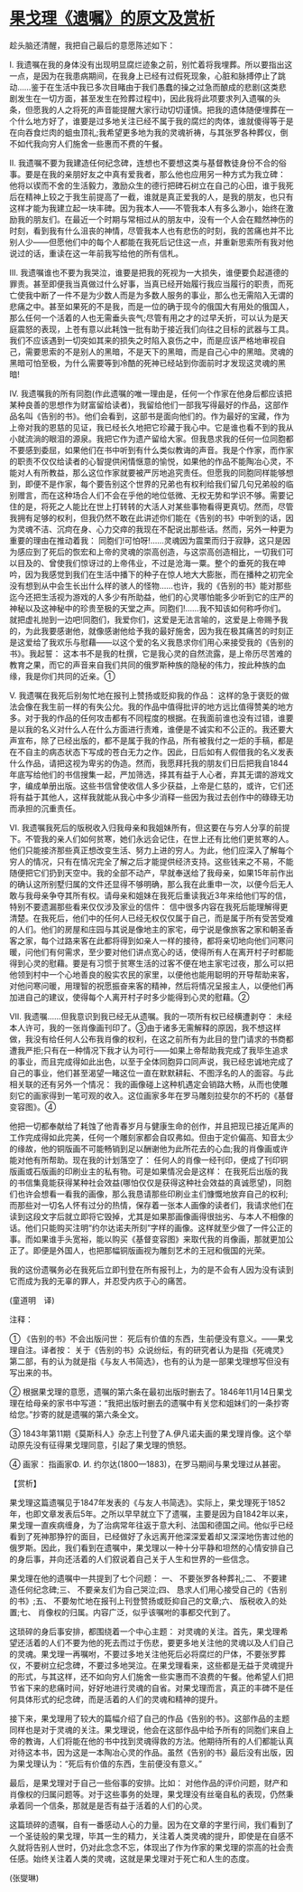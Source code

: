 # [果戈理《遗嘱》的原文及赏析](https://www.vrrw.net/wx/12069.html)

趁头脑还清醒，我把自己最后的意愿陈述如下：

Ⅰ. 我遗嘱在我的身体没有出现明显腐烂迹象之前，别忙着将我埋葬。所以要指出这一点，是因为在我患病期间，在我身上已经有过假死现象，心脏和脉搏停止了跳动……鉴于在生活中我已多次目睹由于我们愚蠢的操之过急而酿成的悲剧(这类悲剧发生在一切方面，甚至发生在殓葬过程中)，因此我将此项要求列入遗嘱的头条，但愿我的人之将死的声音能提醒大家行动切切谨慎。把我的遗体随便埋葬在一个什么地方好了，谁要是过多地关注已经不属于我的腐烂的肉体，谁就傻得等于是在向吞食烂肉的蛆虫顶礼;我希望更多地为我的灵魂祈祷，与其张罗各种葬仪，倒不如代我向穷人们施舍一些惠而不费的午餐。

Ⅱ. 我遗嘱不要为我建造任何纪念碑，连想也不要想这类与基督教徒身份不合的俗事。要是在我的亲朋好友之中真有爱我者，那么他也应用另一种方式为我立碑： 他将以锲而不舍的生活毅力，激励众生的德行把碑石树立在自己的心田，谁于我死后在精神上较之于我生前提高了一截，谁就是真正爱我的人，是我的朋友，也只有这样才能为我建立起一块丰碑。因为我本人——不管我本人有多么渺小，始终在激励我的朋友们。在最近一个时期与常相过从的朋友中，没有一个人会在黯然神伤的时刻，看到我有什么沮丧的神情，尽管我本人也有悲伤的时刻，我的苦痛也并不比别人少——但愿他们中的每个人都能在我死后记住这一点，并重新思索所有我对他说过的话，重读在这一年前我写给他的所有信札。

Ⅲ. 我遗嘱谁也不要为我哭泣，谁要是把我的死视为一大损失，谁便要负起道德的罪责。甚至即便我当真做过什么好事，当真已经开始履行我应当履行的职责，而死亡使我中断了一件不是为少数人而是为多数人服务的事业，那么也无需陷入无谓的悲痛之中。甚至如果死的不是我，而是一位的确于现今的俄国大有用处的俄国人，那么任何一个活着的人也无需垂头丧气;尽管有用之才的过早夭折，可以认为是天庭震怒的表现，上苍有意以此耗蚀一批有助于接近我们向往之目标的武器与工具。我们不应该遇到一切突如其来的损失之时陷入哀伤之中，而是应该严格地审视自己，需要思索的不是别人的黑暗，不是天下的黑暗，而是自己心中的黑暗。灵魂的黑暗可怕至极，为什么需要等到冷酷的死神已经站到你面前时才发现这灵魂的黑暗!



Ⅳ. 我遗嘱我的所有同胞(作此遗嘱的唯一理由是，任何一个作家在他身后都应该把某种良善的思想作为财富留给读者)，我留给他们一部我写得最好的作品，这部作品名叫《告别的书》。他们会看到，这部书是面向他们的。作为最好的宝藏，作为上帝对我的恩慈的见证，我已经长久地把它珍藏于我心中。它是谁也看不到的我从小就流淌的眼泪的源泉。我把它作为遗产留给大家。但我恳求我的任何一位同胞都不要感到委屈，如果他们在书中听到有什么类似教诲的声音。我是个作家，而作家的职责不仅仅给读者的心智提供闲情惬意的愉悦，如果他的作品不能陶冶心灵，不能对人有所教益，那么这位作家就要被严厉地追究责任。但愿我的同胞同样能够想到，即便不是作家，每个要告别这个世界的兄弟也有权利给我们留几句兄弟般的临别赠言，而在这种场合人们不会在乎他的地位低微、无权无势和学识不够。需要记住的是，将死之人能比在世上打转转的大活人对某些事物看得更真切。然而，尽管我拥有足够的权利，但我仍然不敢在此讲述你们能在《告别的书》中听到的话，因为灵魂不洁、沉疴在身、心力交瘁的我现在不配说出那些话。然而，另外一种更为重要的理由在推动着我： 同胞们!可怕呀!……灵魂因为震栗而归于寂静，这只是因为感应到了死后的恢宏和上帝的灵魂的崇高创造，与这崇高创造相比，一切我们可以目及的、曾使我们惊讶过的上帝伟业，不过是沧海一粟。整个的垂死的我在呻吟，因为我感觉到我们在生活中播下的种子在惊人地大大膨胀，而在播种之初完全没有想到从中会生长出什么样的骇人的怪物……也许，我的《告别的书》能对那些迄今还把生活视为游戏的人多少有所助益，他们的心灵哪怕能多少听到它的庄严的神秘以及这神秘中的珍贵至极的天堂之声。同胞们!……我不知该如何称呼你们。就把虚礼抛到一边吧!同胞们，我爱你们，这爱是无法言喻的，这爱是上帝赐予我的，为此我要感谢他，就像感谢他给予我的最好施舍，因为我在极其痛苦的时刻正是这爱给了我欢乐与慰藉——以这个爱的名义我恳求你们用心来接受我的《告别的书》。我起誓： 这本书不是我的杜撰，它是我心灵的自然流露，是上帝历尽苦难的教育之果，而它的声音来自我们共同的俄罗斯种族的隐秘的伟力，按此种族的血缘，我是你们共同的近亲。①

Ⅴ. 我遗嘱在我死后别匆忙地在报刊上赞扬或贬抑我的作品： 这样的急于褒贬的做法会像在我生前一样的有失公允。我的作品中值得批评的地方远比值得赞美的地方多。对于我的作品的任何攻击都有不同程度的根据。在我面前谁也没有过错，谁要是以我的名义对什么人在什么方面进行责难，谁便是不诚实和不公正的。我还要大声宣布，除了已经出版的，都不是属于我的作品，所有被我付之一炬的手稿，都是在不自主的病态状态下写成的苍白无力之作。因此，日后如有人假借我的名义发表什么作品，请把这视为卑劣的伪造。然而，我愿拜托我的朋友们日后把我自1844年底写给他们的书信搜集一起，严加筛选，择其有益于人心者，弃其无谓的游戏文字，编成单册出版。这些书信曾使收信人多少获益，上帝是仁慈的，或许，它们还将有益于其他人，这样我就能从我心中多少消释一些因为我过去创作中的碌碌无功而承担的沉重责任。

Ⅵ. 我遗嘱我死后的版税收入归我母亲和我姐妹所有，但这要在与穷人分享的前提下。不管我的亲人们如何贫寒，她们永远会记住，在世上还有比他们更贫寒的人。他们只能接济那些真正想改变生活、努力上进的穷人。为此，他们应深入了解每个穷人的情况，只有在情况完全了解之后才能提供经济支持。这些钱来之不易，不能随便把它们扔到天空中。我的全部不动产，早就奉送给了我母亲，如果15年前作出的确认这所别墅归属的文件还显得不够明确，那么我在此重申一次，以便今后无人敢与我母亲争夺其所有权。请母亲和姐妹在我死后重读我近3年来给他们写的信，特别不要遗漏那些看来仅仅涉及家业的信件： 信中很多内容在我死后能理解得更清楚。在我死后，他们中的任何人已经无权仅仅属于自己，而是属于所有受苦受难的人们。他们的房屋和庄园与其说是像地主的家宅，毋宁说是像旅客之家和朝圣香客之家，每个过路来客在此都将得到如亲人一样的接待，都将亲切地向他们问寒问暖，问他们有何需求，至少要对他们讲点宽心的话，使得所有人在离开村子时都能得到心灵的慰藉。要是有习惯于贫寒生活的过客不便在地主家宅过夜，那么可以把他领到村中一个心地善良的殷实农民的家里，以便他也能用聪明的开导帮助来客，对他问寒问暖，用理智的祝愿振奋来客的精神，然后将情况呈报主人，以便他们再加进自己的建议，使得每个人离开村子时多少能得到心灵的慰藉。②

Ⅶ. 我遗嘱……但我意识到我已经无从遗嘱。我的一项所有权已经横遭剥夺： 未经本人许可，我的一张肖像画刊印了。③由于诸多无需解释的原因，我不想这样做，我没有给任何人公布我肖像的权利，在这之前所有为此目的登门请求的书商都遭我严拒;只有在一种情况下我才认为可行——如果上帝帮助我完成了我毕生追求的事业，而且完成得如此出色，以至于全体同胞异口同声说，我已经忠诚地完成了自己的事业，他们甚至渴望一睹这位一直在默默耕耘、不图浮名的人的面容。与此相关联的还有另外一个情况： 我的画像碰上这种机遇定会销路大畅，从而也使雕刻它的画家得到一笔可观的收入。这位画家多年在罗马雕刻拉斐尔的不朽的《基督变容图》。④

他把一切都奉献给了耗蚀了他青春岁月与健康生命的创作，并且把现已接近尾声的工作完成得如此完美，任何一个雕刻家都会自叹弗如。但由于定价偏高、知音太少的缘故，他的铜版画不可能畅销到足以酬谢他为此所花去的心血;我的肖像画或许能对他有所帮助。现在我的计划落空了： 任何人的肖像一经刊印，便成了刊印铜版画或石版画的印刷业主的私有物。可是如果情况会是这样： 在我死后出版的我的书信集竟能获得某种社会效益(哪怕仅仅是获得这种社会效益的真诚愿望)，同胞们也许会想看一看我的画像，那么我恳请那些印刷业主们慷慨地放弃自己的权利;而那些对一切名人怀有过分的热情，保存着一张本人画像的读者们，我请求他们在读到这段文字后就立即将它毁掉，尤其是如果那画像画得很拙劣、与本人不相像的话。他们只能购买注明“约尔达诺夫所刻”字样的画像。这样就至少做了一件公正的事。而如果谁手头宽裕，能以购买《基督变容图》来取代我的肖像画，那就更加公正了。即便是外国人，也把那幅铜版画视为雕刻艺术的王冠和俄国的光荣。

我的这份遗嘱务必在我死后立即刊登在所有报刊上，为的是不会有人因为没有读到它而成为我的无辜的罪人，并忍受内疚于心的痛苦。

(童道明　译)

注释：

① 《告别的书》不会出版问世： 死后有价值的东西，生前便没有意义。——果戈理自注。译者按： 关于《告别的书》众说纷纭，有的研究者认为是指《死魂灵》第二部，有的认为就是指《与友人书简选》，也有的认为是一部果戈理想写但没有写出来的书。

② 根据果戈理的意愿，遗嘱的第六条在最初出版时删去了。1846年11月14日果戈理在给母亲的家书中写道：“我把出版时删去的遗嘱中有关您和姐妹们的一条抄寄给您。”抄寄的就是遗嘱的第六条全文。

③ 1843年第11期《莫斯科人》杂志上刊登了A.伊凡诺夫画的果戈理肖像。这个举动原先没有征得果戈理同意，引起了果戈理的愤怒。

④ 画家： 指画家Φ. И. 约尔达(1800—1883)，在罗马期间与果戈理过从甚密。

【赏析】

果戈理这篇遗嘱见于1847年发表的《与友人书简选》。实际上，果戈理死于1852年，也即文章发表后5年。之所以早早就立下了遗嘱，主要是因为自1842年以来，果戈理一直疾病缠身，为了治病常年往返于意大利、法国和德国之间。他似乎已经看到了死神那狰狞的面目，已经做好了永远离开他深深爱着却又深深地伤害过他的俄罗斯。因此，我们看到在遗嘱中，果戈理以一种十分平静和坦然的心情安排自己的身后事，并向还活着的人们叙说着自己关于人生和世界的一些信念。

果戈理在他的遗嘱中一共提到了七个问题： 一、 不要张罗各种葬礼;二、 不要建造任何纪念碑;三、 不要亲友们为自己哭泣;四、 恳求人们用心接受自己的《告别的书》;五、 不要匆忙地在报刊上刊登赞扬或贬抑自己的文章;六、 版税收入的处置;七、 肖像权的归属。内容广泛，似乎该嘱咐的事都交代到了。

这琐碎的身后事安排，都围绕着一个中心主题： 对灵魂的关注。首先，果戈理希望还活着的人们不要为他的死去而过于伤悲，要更多地关注他的灵魂以及人们自己的灵魂。果戈理一再嘱咐，不要过多地关注他死后必将腐烂的尸体，不要张罗葬仪，不要树立纪念碑，不要过多地哭泣。在果戈理看来，这些都是无益于灵魂提升的形式，与其这样，还不如向穷人们施舍一些实惠而不浪费的午餐。他希望人们把节省下来的悲痛时间，好好地进行灵魂的自省。对果戈理而言，真正的丰碑不是任何具体形式的纪念碑，而是活着的人们的灵魂和精神的提升。

接下来，果戈理用了较大的篇幅介绍了自己的作品《告别的书》。这部作品的主题同样也是对于灵魂的关注。果戈理说，他会在这部作品中给予所有的同胞们来自上帝的教诲，人们将能在他的书中找到灵魂得救的方法。他期待所有的人们都能认真对待这本书，因为这是一本陶冶心灵的作品。虽然《告别的书》最后没有出版，因为果戈理认为：“死后有价值的东西，生前便没有意义。”

最后，是果戈理对于自己一些俗事的安排。比如： 对他作品的评价问题，财产和肖像权的归属问题等。对于这些事务的处理，果戈理没有丝毫自私的表现，仍然秉承着同一个信条，那就是是否有益于活着的人们的心灵。

这篇琐碎的遗嘱，自有一番感动人心的力量。因为在文章的字里行间，我们看到了一个圣徒般的果戈理，毕其一生的精力，关注着人类灵魂的提升，即使是在自感不久就将告别人世时，仍对此念念不忘，体现出了作为作家的果戈理的崇高的社会责任感。始终关注着人类的灵魂，这就是果戈理对于死亡和人生的态度。

(张燮琳)

